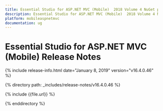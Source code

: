 ```yaml
---
title: Essential Studio for ASP.NET MVC (Mobile)  2018 Volume 4 NuGet package release  Release Notes  
description: Essential Studio for ASP.NET MVC (Mobile)  2018 Volume 4 NuGet package release  Release Notes  
platform: mobileaspnetmvc
documentation: ug
---
```


# Essential Studio for ASP.NET MVC (Mobile)  Release Notes  

{% include release-info.html date="January 8, 2019"  version="v16.4.0.46" %} 


{% directory path: _includes/release-notes/v16.4.0.46 %}

{% include {{file.url}} %}

{% enddirectory %}